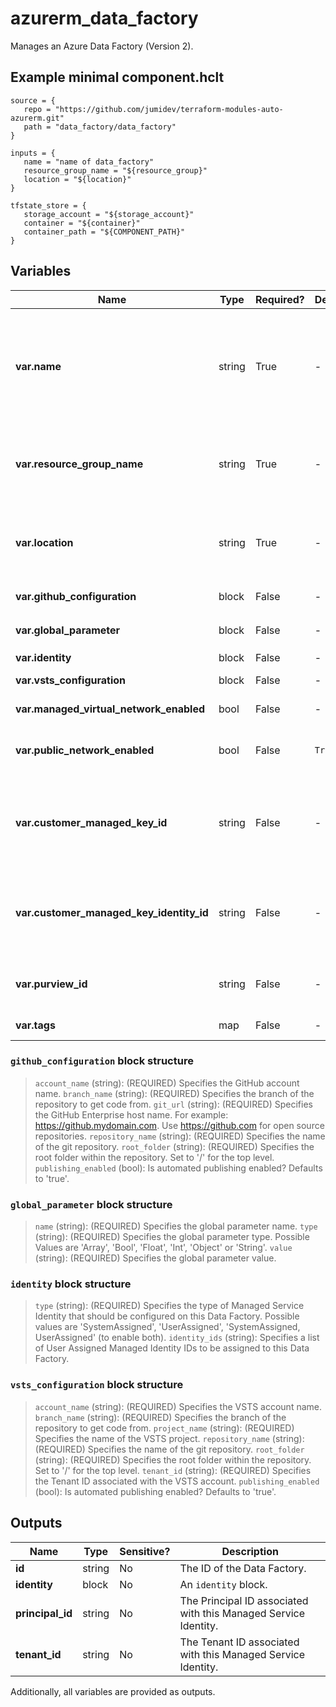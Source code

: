 # azurerm_data_factory

Manages an Azure Data Factory (Version 2).

## Example minimal component.hclt

```hcl
source = {
   repo = "https://github.com/jumidev/terraform-modules-auto-azurerm.git" 
   path = "data_factory/data_factory" 
}

inputs = {
   name = "name of data_factory" 
   resource_group_name = "${resource_group}" 
   location = "${location}" 
}

tfstate_store = {
   storage_account = "${storage_account}" 
   container = "${container}" 
   container_path = "${COMPONENT_PATH}" 
}

```

## Variables

| Name | Type | Required? |  Default  |  Description |
| ---- | ---- | --------- |  ----------- | ----------- |
| **var.name** | string | True | -  |  Specifies the name of the Data Factory. Changing this forces a new resource to be created. Must be globally unique. See the [Microsoft documentation](https://docs.microsoft.com/azure/data-factory/naming-rules) for all restrictions. | 
| **var.resource_group_name** | string | True | -  |  The name of the resource group in which to create the Data Factory. Changing this forces a new resource to be created. | 
| **var.location** | string | True | -  |  Specifies the supported Azure location where the resource exists. Changing this forces a new resource to be created. | 
| **var.github_configuration** | block | False | -  |  A `github_configuration` block. | 
| **var.global_parameter** | block | False | -  |  A list of `global_parameter` blocks. | 
| **var.identity** | block | False | -  |  An `identity` block. | 
| **var.vsts_configuration** | block | False | -  |  A `vsts_configuration` block. | 
| **var.managed_virtual_network_enabled** | bool | False | -  |  Is Managed Virtual Network enabled? | 
| **var.public_network_enabled** | bool | False | `True`  |  Is the Data Factory visible to the public network? Defaults to `true`. | 
| **var.customer_managed_key_id** | string | False | -  |  Specifies the Azure Key Vault Key ID to be used as the Customer Managed Key (CMK) for double encryption. Required with user assigned identity. | 
| **var.customer_managed_key_identity_id** | string | False | -  |  Specifies the ID of the user assigned identity associated with the Customer Managed Key. Must be supplied if `customer_managed_key_id` is set. | 
| **var.purview_id** | string | False | -  |  Specifies the ID of the purview account resource associated with the Data Factory. | 
| **var.tags** | map | False | -  |  A mapping of tags to assign to the resource. | 

### `github_configuration` block structure

> `account_name` (string): (REQUIRED) Specifies the GitHub account name.
> `branch_name` (string): (REQUIRED) Specifies the branch of the repository to get code from.
> `git_url` (string): (REQUIRED) Specifies the GitHub Enterprise host name. For example: <https://github.mydomain.com>. Use <https://github.com> for open source repositories.
> `repository_name` (string): (REQUIRED) Specifies the name of the git repository.
> `root_folder` (string): (REQUIRED) Specifies the root folder within the repository. Set to '/' for the top level.
> `publishing_enabled` (bool): Is automated publishing enabled? Defaults to 'true'.

### `global_parameter` block structure

> `name` (string): (REQUIRED) Specifies the global parameter name.
> `type` (string): (REQUIRED) Specifies the global parameter type. Possible Values are 'Array', 'Bool', 'Float', 'Int', 'Object' or 'String'.
> `value` (string): (REQUIRED) Specifies the global parameter value.

### `identity` block structure

> `type` (string): (REQUIRED) Specifies the type of Managed Service Identity that should be configured on this Data Factory. Possible values are 'SystemAssigned', 'UserAssigned', 'SystemAssigned, UserAssigned' (to enable both).
> `identity_ids` (string): Specifies a list of User Assigned Managed Identity IDs to be assigned to this Data Factory.

### `vsts_configuration` block structure

> `account_name` (string): (REQUIRED) Specifies the VSTS account name.
> `branch_name` (string): (REQUIRED) Specifies the branch of the repository to get code from.
> `project_name` (string): (REQUIRED) Specifies the name of the VSTS project.
> `repository_name` (string): (REQUIRED) Specifies the name of the git repository.
> `root_folder` (string): (REQUIRED) Specifies the root folder within the repository. Set to '/' for the top level.
> `tenant_id` (string): (REQUIRED) Specifies the Tenant ID associated with the VSTS account.
> `publishing_enabled` (bool): Is automated publishing enabled? Defaults to 'true'.



## Outputs

| Name | Type | Sensitive? | Description |
| ---- | ---- | --------- | --------- |
| **id** | string | No  | The ID of the Data Factory. | 
| **identity** | block | No  | An `identity` block. | 
| **principal_id** | string | No  | The Principal ID associated with this Managed Service Identity. | 
| **tenant_id** | string | No  | The Tenant ID associated with this Managed Service Identity. | 

Additionally, all variables are provided as outputs.
